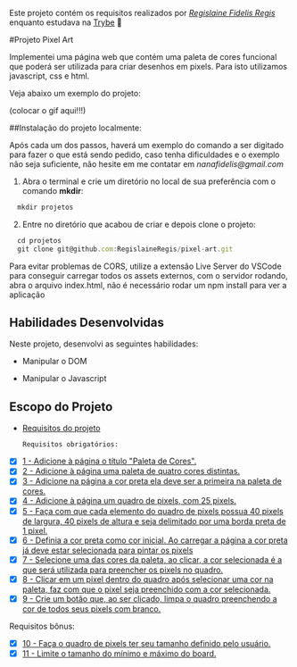 Este projeto contém os requisitos realizados por _[Regislaine Fidelis Regis](https://www.linkedin.com/in/regislaine-regis/)_ enquanto estudava na [Trybe](https://www.betrybe.com/) :rocket:

#Projeto Pixel Art

Implementei uma página web que contém uma paleta de cores funcional que poderá ser utilizada para criar desenhos em pixels. Para isto utilizamos javascript, css e html.

Veja abaixo um exemplo do projeto:

 (colocar o gif aqui!!!)

##Instalação do projeto localmente:

Após cada um dos passos, haverá um exemplo do comando a ser digitado para fazer o que está sendo pedido, caso tenha dificuldades e o exemplo não seja suficiente, não hesite em me contatar em _nanafidelis@gmail.com_ 

1. Abra o terminal e crie um diretório no local de sua preferência com o comando **mkdir**:
```javascript
  mkdir projetos
```

2. Entre no diretório que acabou de criar e depois clone o projeto:
```javascript
  cd projetos
  git clone git@github.com:RegislaineRegis/pixel-art.git
```

Para evitar problemas de CORS, utilize a extensão Live Server do VSCode para conseguir carregar todos os assets externos, com o servidor rodando, abra o arquivo index.html, não é necessário rodar um npm install para ver a aplicação

## Habilidades Desenvolvidas

Neste projeto, desenvolvi as seguintes habilidades:

- Manipular o DOM

- Manipular o Javascript

## Escopo do Projeto

- [Requisitos do projeto](#requisitos-do-projeto)

    `Requisitos obrigatórios:`
 - [x] [1 - Adicione à página o título "Paleta de Cores".](#1---adicione-à-página-o-título-paleta-de-cores)
 - [x] [2 - Adicione à página uma paleta de quatro cores distintas.](#2---adicione-à-página-uma-paleta-de-quatro-cores-distintas)
 - [x] [3 - Adicione na página a cor preta ela deve ser a primeira na paleta de cores.](#3---adicione-na-página-a-cor-preta-ela-deve-ser-a-primeira-na-paleta-de-cores)
 - [x] [4 - Adicione à página um quadro de pixels, com 25 pixels.](#4---adicione-à-página-um-quadro-de-pixels-com-25-pixels)
 - [x] [5 - Faça com que cada elemento do quadro de pixels possua 40 pixels de largura, 40 pixels de altura e seja delimitado por uma borda preta de 1 pixel.](#5---aplique-a-cada-elemento-do-quadro-de-pixels-deve-possuir-40-pixels-de-largura-e-40-pixels-de-altura-e-ser-delimitado-por-uma-borda-preta-de-1-pixel)
 - [x] [6 - Definia a cor preta como cor inicial. Ao carregar a página a cor preta já deve estar selecionada para pintar os pixels](#6---executar-o-carregamento-da-página-a-cor-preta-da-paleta-já-deve-estar-selecionada-para-pintar-os-pixels)
 - [x] [7 - Selecione uma das cores da paleta, ao clicar, a cor selecionada é a que será utilizada para preencher os pixels no quadro.](#7---clicar-em-uma-das-cores-da-paleta-a-cor-selecionada-é-que-vai-ser-usada-para-preencher-os-pixels-no-quadro)
 - [x] [8 - Clicar em um pixel dentro do quadro após selecionar uma cor na paleta, faz com que o pixel seja preenchido com a cor selecionada.](#8---clicar-em-um-pixel-dentro-do-quadro-após-selecionar-uma-cor-na-paleta-o-pixel-deve-ser-preenchido-com-esta-cor)
 - [x] [9 - Crie um botão que, ao ser clicado, limpa o quadro preenchendo a cor de todos seus pixels com branco.](#9---crie-um-botão-que-ao-ser-clicado-limpa-o-quadro-preenchendo-a-cor-de-todos-seus-pixels-com-branco)
  
 Requisitos bônus:
- [x] [10 - Faça o quadro de pixels ter seu tamanho definido pelo usuário.](#10---Faça-o-quadro-de-pixels-ter-seu-tamanho-definido-pelo-usuário)
- [x] [11 - Limite o tamanho do mínimo e máximo do board.](#11---Limite-o-tamanho-do-mínimo-e-máximo-do-board)
